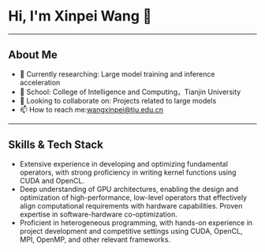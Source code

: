 # Hi, I'm Xinpei Wang 👋
---

## About Me
- 🌱 Currently researching: Large model training and inference acceleration
- 💼 School: College of Intelligence and Computing，Tianjin University
- 👯 Looking to collaborate on: Projects related to large models
- 📫 How to reach me:wangxinpei@tju.edu.cn

---
## Skills & Tech Stack
- Extensive experience in developing and optimizing fundamental operators, with strong proficiency in writing kernel functions using CUDA and OpenCL.
- Deep understanding of GPU architectures, enabling the design and optimization of high-performance, low-level operators that effectively align computational requirements with hardware capabilities. Proven expertise in software-hardware co-optimization.
- Proficient in heterogeneous programming, with hands-on experience in project development and competitive settings using CUDA, OpenCL, MPI, OpenMP, and other relevant frameworks.


